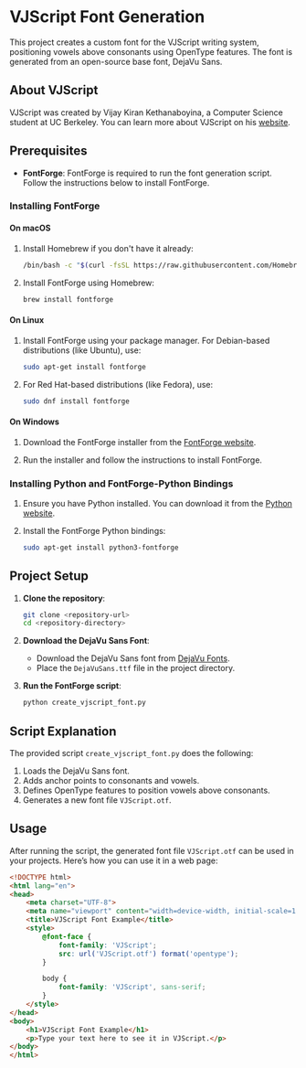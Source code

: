# VJScript Font Generation

This project creates a custom font for the VJScript writing system, positioning vowels above consonants using OpenType features. The font is generated from an open-source base font, DejaVu Sans.

## About VJScript

VJScript was created by Vijay Kiran Kethanaboyina, a Computer Science student at UC Berkeley. You can learn more about VJScript on his [website](https://www.vkethana.com/vjscript/).

## Prerequisites

- **FontForge**: FontForge is required to run the font generation script. Follow the instructions below to install FontForge.

### Installing FontForge

#### On macOS

1. Install Homebrew if you don't have it already:
    ```bash
    /bin/bash -c "$(curl -fsSL https://raw.githubusercontent.com/Homebrew/install/HEAD/install.sh)"
    ```

2. Install FontForge using Homebrew:
    ```bash
    brew install fontforge
    ```

#### On Linux

1. Install FontForge using your package manager. For Debian-based distributions (like Ubuntu), use:
    ```bash
    sudo apt-get install fontforge
    ```

2. For Red Hat-based distributions (like Fedora), use:
    ```bash
    sudo dnf install fontforge
    ```

#### On Windows

1. Download the FontForge installer from the [FontForge website](https://fontforge.org/en-US/downloads/windows/).

2. Run the installer and follow the instructions to install FontForge.

### Installing Python and FontForge-Python Bindings

1. Ensure you have Python installed. You can download it from the [Python website](https://www.python.org/).

2. Install the FontForge Python bindings:
    ```bash
    sudo apt-get install python3-fontforge
    ```

## Project Setup

1. **Clone the repository**:
    ```bash
    git clone <repository-url>
    cd <repository-directory>
    ```

2. **Download the DejaVu Sans Font**:
    - Download the DejaVu Sans font from [DejaVu Fonts](https://dejavu-fonts.github.io/).
    - Place the `DejaVuSans.ttf` file in the project directory.

3. **Run the FontForge script**:
    ```bash
    python create_vjscript_font.py
    ```

## Script Explanation

The provided script `create_vjscript_font.py` does the following:

1. Loads the DejaVu Sans font.
2. Adds anchor points to consonants and vowels.
3. Defines OpenType features to position vowels above consonants.
4. Generates a new font file `VJScript.otf`.

## Usage

After running the script, the generated font file `VJScript.otf` can be used in your projects. Here’s how you can use it in a web page:

```html
<!DOCTYPE html>
<html lang="en">
<head>
    <meta charset="UTF-8">
    <meta name="viewport" content="width=device-width, initial-scale=1.0">
    <title>VJScript Font Example</title>
    <style>
        @font-face {
            font-family: 'VJScript';
            src: url('VJScript.otf') format('opentype');
        }

        body {
            font-family: 'VJScript', sans-serif;
        }
    </style>
</head>
<body>
    <h1>VJScript Font Example</h1>
    <p>Type your text here to see it in VJScript.</p>
</body>
</html>

